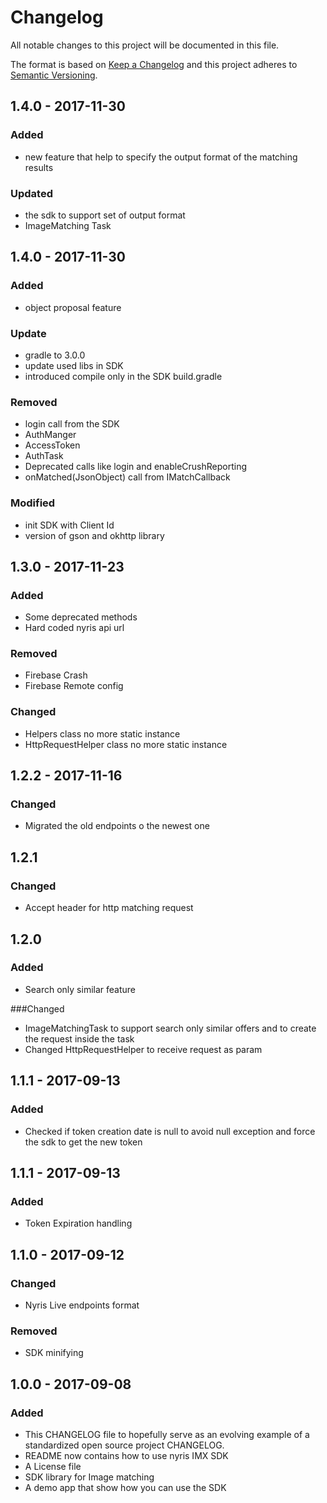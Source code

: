 # Changelog
All notable changes to this project will be documented in this file.

The format is based on [Keep a Changelog](http://keepachangelog.com/en/1.0.0/)
and this project adheres to [Semantic Versioning](http://semver.org/spec/v2.0.0.html).

## 1.4.0 - 2017-11-30
### Added
- new feature that help to specify the output format of the matching results

### Updated
- the sdk to support set of output format
- ImageMatching Task

## 1.4.0 - 2017-11-30
### Added
- object proposal feature

### Update
- gradle to 3.0.0
- update used libs in SDK
- introduced compile only in the SDK build.gradle

### Removed
- login call from the SDK
- AuthManger
- AccessToken 
- AuthTask
- Deprecated calls like login and enableCrushReporting 
- onMatched(JsonObject) call from IMatchCallback

### Modified 
- init SDK with Client Id
- version of gson and okhttp library  



## 1.3.0 - 2017-11-23
### Added
- Some deprecated methods
- Hard coded nyris api url

### Removed
- Firebase Crash
- Firebase Remote config

### Changed 
- Helpers class no more static instance
- HttpRequestHelper class no more static instance

## 1.2.2 - 2017-11-16
### Changed 
- Migrated the old endpoints o the newest one

## 1.2.1
### Changed 
- Accept header for http matching request

## 1.2.0
### Added
- Search only similar feature

###Changed
- ImageMatchingTask to support search only similar offers and to create the request inside the task
- Changed HttpRequestHelper to receive request as param

## 1.1.1 - 2017-09-13
### Added
- Checked if token creation date is null to avoid null exception and force the sdk to get the new 
token

## 1.1.1 - 2017-09-13
### Added
- Token Expiration handling

## 1.1.0 - 2017-09-12
### Changed
- Nyris Live endpoints format

### Removed 
- SDK minifying 

## 1.0.0 - 2017-09-08
### Added
- This CHANGELOG file to hopefully serve as an evolving example of a standardized open source 
project CHANGELOG.
- README now contains how to use nyris IMX SDK
- A License file
- SDK library for Image matching
- A demo app that show how you can use the SDK